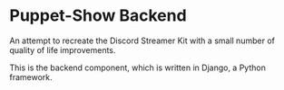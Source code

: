 # Puppet-Show Backend

An attempt to recreate the Discord Streamer Kit with a small number of quality of life improvements.

This is the backend component, which is written in Django, a Python framework.
